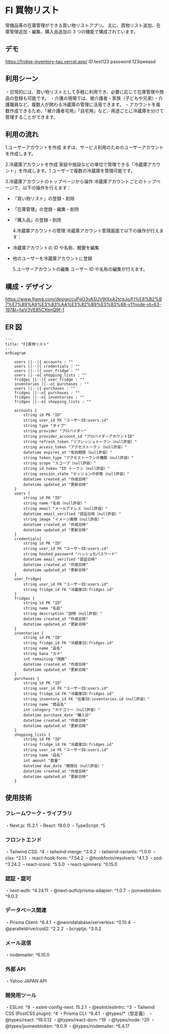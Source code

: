 # FI 買物リスト

常備品等の在庫管理ができる買い物リストアプリ。
主に、買物リスト追加、在庫管理追加・編集、購入品追加の 3 つの機能で構成されています。

## デモ

https://fridge-inventory-tau.vercel.app/
ID:test123
password:123qweasd

## 利用シーン

・日常的には、買い物リストとして手軽に利用でき、必要に応じて在庫管理や商品の登録も可能です。
・介護の現場では、被介護者・家族（子どもや兄弟）・介護職員など、複数人が関わる冷蔵庫の管理に活用できます。
・アカウントを複数作成できるため、「被介護者宅用」「自宅用」など、用途ごとに冷蔵庫を分けて管理することができます。

## 利用の流れ

1.ユーザーアカウントを作成
まずは、サービス利用のためのユーザーアカウントを作成します。

2.冷蔵庫アカウントを作成
家庭や施設などの単位で管理できる「冷蔵庫アカウント」を作成します。1 ユーザーで複数の冷蔵庫を管理可能です。

3.冷蔵庫アカウントのトップページから操作
冷蔵庫アカウントごとのトップページで、以下の操作を行えます：

- 「買い物リスト」の登録・削除
- 「在庫管理」の登録・編集・削除
- 「購入品」の登録・削除

  4.冷蔵庫アカウントの管理
  冷蔵庫アカウント管理画面で以下の操作が行えます：

- 冷蔵庫アカウントの ID や名称、概要を編集
- 他のユーザーを冷蔵庫アカウントに登録

  5.ユーザーアカウントの編集
  ユーザー ID や名称の編集が行えます。

## 構成・デザイン

https://www.figma.com/design/cuPqO3vASUV9tXxA2tcgJo/FI%E8%B2%B7%E7%89%A9%E3%83%AA%E3%82%B9%E3%83%88-v1?node-id=63-197&t=faiV3VE85CXtmQ9f-1

## ER 図

```mermaid
---
title: "FI買物リスト"
---
erDiagram

    users ||--|{ accounts : ""
    users ||--|{ credentials : ""
    users ||--|{ user_fridge : ""
    users ||--o{ shopping_lists : ""
    fridges ||--|{ user_fridge : ""
    inventories ||--o{ purchases : ""
    users ||--|{ purchases : ""
    fridges ||--o{ purchases : ""
    fridges ||--o{ inventories : ""
    fridges ||--o{ shopping_lists : ""

    accounts {
        string id PK "ID"
        string user_id FK "ユーザーID:users.id"
        string type "タイプ"
        string provider "プロバイダー"
        string provider_account_id "プロバイダーアカウントID"
        string refresh_token "リフレッシュトークン（null許容）"
        string access_token "アクセストークン（null許容）"
        datetime expires_at "有効期限（null許容）"
        string token_type "アクセストークンの種類（null許容）"
        string scope "スコープ（null許容）"
        string id_token "ID トークン（null許容）"
        string session_state "セッションの状態（null許容）"
        datetime created_at "作成日時"
        datetime updated_at "更新日時"
    }
    users {
        string id PK "ID"
        string name "名前（null許容）"
        string email "メールアドレス（null許容）"
        datetime email_verified "認証日時（null許容）"
        string image "イメージ画像（null許容）"
        datetime created_at "作成日時"
        datetime updated_at "更新日時"
    }
    credentials{
        string id PK "ID"
        string user_id FK "ユーザーID:users.id"
        string hashed_password "ハッシュ化パスワード"
        datetime email_verified "認証日時"
        datetime created_at "作成日時"
        datetime updated_at "更新日時"
    }
    user_fridge{
        string user_id FK "ユーザーID:users.id"
        string fridge_id FK "冷蔵庫ID:fridges.id"
    }
    fridges {
        string id PK "ID"
        string name "名前"
        string description "説明（null許容）"
        datetime created_at "作成日時"
        datetime updated_at "更新日時"
    }
    inventories {
        string id PK "ID"
        string fridge_id FK "冷蔵庫ID:fridges.id"
        string name "品名"
        string kana "カナ"
        int remaining "残数"
        datetime created_at "作成日時"
        datetime updated_at "更新日時"
    }
    purchases {
        string id PK "ID"
        string user_id FK "ユーザーID:users.id"
        string fridge_id FK "冷蔵庫ID:fridges.id"
        string inventory_id FK "在庫ID:inventories.id（null許容）"
        string name "商品名"
        int category "カテゴリー（null許容）"
        datetime purchase_date "購入日"
        datetime created_at "作成日時"
        datetime updated_at "更新日時"
    }
    shopping_lists {
        string id PK "ID"
        string fridge_id FK "冷蔵庫ID:fridges.id"
        string user_id FK "ユーザーID:users.id"
        string name "品名"
        int amount "数量"
        datetime due_date "期限日（null許容）"
        datetime created_at "作成日時"
        datetime updated_at "更新日時"
    }
```

## 使用技術

### フレームワーク・ライブラリ

・Next.js: 15.2.1
・React: 19.0.0
・TypeScript: ^5

### フロントエンド

・Tailwind CSS: ^4
・tailwind-merge: ^3.0.2
・tailwind-variants: ^1.0.0
・clsx: ^2.1.1
・react-hook-form: ^7.54.2
・@hookform/resolvers: ^4.1.3
・zod: ^3.24.2
・react-icons: ^5.5.0
・react-spinners: ^0.15.0

### 認証・認可

・next-auth: ^4.24.11
・@next-auth/prisma-adapter: ^1.0.7
・jsonwebtoken: ^9.0.2

### データベース関連

・Prisma Client: ^6.4.1
・@neondatabase/serverless: ^0.10.4
・@paralleldrive/cuid2: ^2.2.2
・bcryptjs: ^3.0.2

### メール送信

・nodemailer: ^6.10.0

### 外部 API

・Yahoo JAPAN API

### 開発用ツール

・ESLint: ^9
・eslint-config-next: 15.2.1
・@eslint/eslintrc: ^3
・Tailwind CSS (PostCSS plugin): ^4
・Prisma CLI: ^6.4.1
・@types/\*（型定義）
・@types/react: ^19.0.12
・@types/react-dom: ^19
・@types/node: ^20
・@types/jsonwebtoken: ^9.0.9
・@types/nodemailer: ^6.4.17
